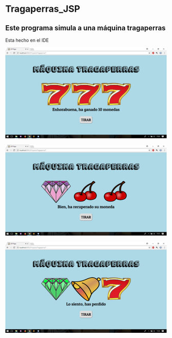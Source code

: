 # Tragaperras_JSP

## Este programa simula a una máquina tragaperras
<p>Esta hecho en el IDE</p>

<img src="img/1captura.png"> <br><br>
<img src="img/2captura.png"> <br><br>
<img src="img/3captura.png">
